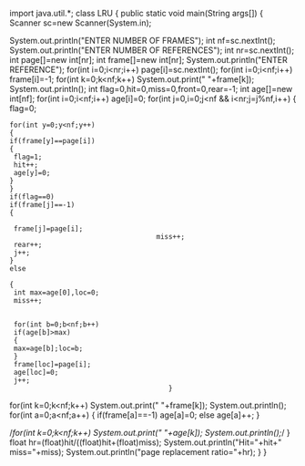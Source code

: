import java.util.*;
class LRU
{
 public static void main(String args[])
 {
  Scanner sc=new Scanner(System.in);

  System.out.println("ENTER NUMBER OF FRAMES");
  int nf=sc.nextInt();
  System.out.println("ENTER NUMBER OF REFERENCES");
  int nr=sc.nextInt();
  int page[]=new int[nr];
  int frame[]=new int[nr];
                System.out.println("ENTER REFERENCE");
  for(int i=0;i<nr;i++)
  page[i]=sc.nextInt();
  for(int i=0;i<nf;i++)
  frame[i]=-1;
  for(int k=0;k<nf;k++)
  System.out.print(" "+frame[k]);
  System.out.println();
  int flag=0,hit=0,miss=0,front=0,rear=-1;
  int age[]=new int[nf];
  for(int i=0;i<nf;i++)
  age[i]=0;
  for(int j=0,i=0;j<nf && i<nr;j=j%nf,i++)
  {
    flag=0;
     
    for(int y=0;y<nf;y++)
    {
    if(frame[y]==page[i])
    {
     flag=1;
     hit++;
     age[y]=0; 
    }
    }
    if(flag==0)
    if(frame[j]==-1)
    { 
 
     frame[j]=page[i];
                                        miss++;
     rear++;
     j++;
    }
    else
     
    {
     int max=age[0],loc=0;
     miss++;


     for(int b=0;b<nf;b++)
     if(age[b]>max)
     {
     max=age[b];loc=b;
     }
     frame[loc]=page[i];
     age[loc]=0;
     j++;
                                           } 
   for(int k=0;k<nf;k++)
   System.out.print(" "+frame[k]);
   System.out.println();
   for(int a=0;a<nf;a++)
     {
     if(frame[a]==-1)
     age[a]=0;
     else
     age[a]++;
     }
   
   /*for(int k=0;k<nf;k++)
   System.out.print(" "+age[k]);
   System.out.println();*/
  }
  float hr=(float)hit/((float)hit+(float)miss);
  System.out.println("Hit="+hit+" miss="+miss);
  System.out.println("page replacement ratio="+hr);
 }
}
